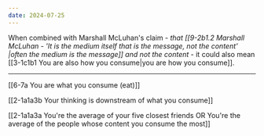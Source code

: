 ```yaml
---
date: 2024-07-25
---
```

When combined with Marshall McLuhan's claim - *that [[9-2b1.2 Marshall McLuhan - 'It is the medium itself that is the message, not the content' |often the medium is the message]] and not the content* - it could also mean [[3-1c1b1 You are also how you consume|you are how you consume]].

---
[[6-7a You are what you consume (eat)]]

[[2-1a1a3b Your thinking is downstream of what you consume]]

[[2-1a1a3a You're the average of your five closest friends OR You're the average of the people whose content you consume the most]]

